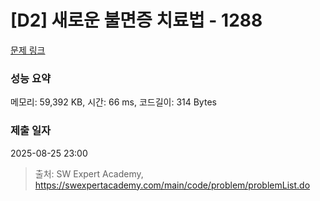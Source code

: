# [D2] 새로운 불면증 치료법 - 1288 

[문제 링크](https://swexpertacademy.com/main/code/problem/problemDetail.do?contestProbId=AV18_yw6I9MCFAZN) 

### 성능 요약

메모리: 59,392 KB, 시간: 66 ms, 코드길이: 314 Bytes

### 제출 일자

2025-08-25 23:00



> 출처: SW Expert Academy, https://swexpertacademy.com/main/code/problem/problemList.do